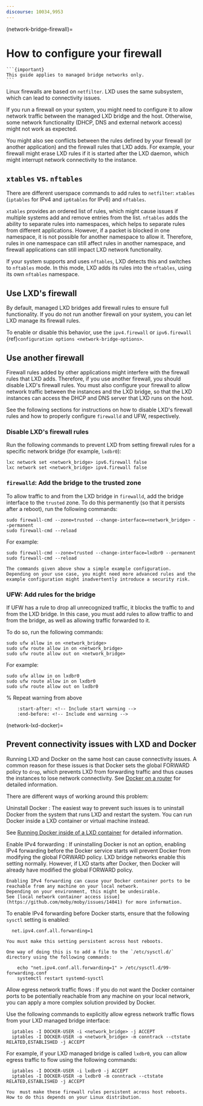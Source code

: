 ```yaml
---
discourse: 10034,9953
---
```


(network-bridge-firewall)=
# How to configure your firewall

````{only} diataxis
```{important}
This guide applies to managed bridge networks only.
```
````

Linux firewalls are based on `netfilter`.
LXD uses the same subsystem, which can lead to connectivity issues.

If you run a firewall on your system, you might need to configure it to allow network traffic between the managed LXD bridge and the host.
Otherwise, some network functionality (DHCP, DNS and external network access) might not work as expected.

You might also see conflicts between the rules defined by your firewall (or another application) and the firewall rules that LXD adds.
For example, your firewall might erase LXD rules if it is started after the LXD daemon, which might interrupt network connectivity to the instance.

## `xtables` vs. `nftables`

There are different userspace commands to add rules to `netfilter`: `xtables` (`iptables` for IPv4 and `ip6tables` for IPv6) and `nftables`.

`xtables` provides an ordered list of rules, which might cause issues if multiple systems add and remove entries from the list.
`nftables` adds the ability to separate rules into namespaces, which helps to separate rules from different applications.
However, if a packet is blocked in one namespace, it is not possible for another namespace to allow it.
Therefore, rules in one namespace can still affect rules in another namespace, and firewall applications can still impact LXD network functionality.

If your system supports and uses `nftables`, LXD detects this and switches to `nftables` mode.
In this mode, LXD adds its rules into the `nftables`, using its own `nftables` namespace.

## Use LXD's firewall

By default, managed LXD bridges add firewall rules to ensure full functionality.
If you do not run another firewall on your system, you can let LXD manage its firewall rules.

To enable or disable this behavior, use the `ipv4.firewall` or `ipv6.firewall` {ref}`configuration options <network-bridge-options>`.

## Use another firewall

Firewall rules added by other applications might interfere with the firewall rules that LXD adds.
Therefore, if you use another firewall, you should disable LXD's firewall rules.
You must also configure your firewall to allow network traffic between the instances and the LXD bridge, so that the LXD instances can access the DHCP and DNS server that LXD runs on the host.

See the following sections for instructions on how to disable LXD's firewall rules and how to properly configure `firewalld` and UFW, respectively.

### Disable LXD's firewall rules

Run the following commands to prevent LXD from setting firewall rules for a specific network bridge (for example, `lxdbr0`):

    lxc network set <network_bridge> ipv6.firewall false
    lxc network set <network_bridge> ipv4.firewall false

### `firewalld`: Add the bridge to the trusted zone

To allow traffic to and from the LXD bridge in `firewalld`, add the bridge interface to the `trusted` zone.
To do this permanently (so that it persists after a reboot), run the following commands:

    sudo firewall-cmd --zone=trusted --change-interface=<network_bridge> --permanent
    sudo firewall-cmd --reload

For example:

    sudo firewall-cmd --zone=trusted --change-interface=lxdbr0 --permanent
    sudo firewall-cmd --reload

<!-- Include start warning -->

```{warning}
The commands given above show a simple example configuration.
Depending on your use case, you might need more advanced rules and the example configuration might inadvertently introduce a security risk.
```

<!-- Include end warning -->

### UFW: Add rules for the bridge

If UFW has a rule to drop all unrecognized traffic, it blocks the traffic to and from the LXD bridge.
In this case, you must add rules to allow traffic to and from the bridge, as well as allowing traffic forwarded to it.

To do so, run the following commands:

    sudo ufw allow in on <network_bridge>
    sudo ufw route allow in on <network_bridge>
    sudo ufw route allow out on <network_bridge>

For example:

    sudo ufw allow in on lxdbr0
    sudo ufw route allow in on lxdbr0
    sudo ufw route allow out on lxdbr0

% Repeat warning from above
```{include} network_bridge_firewalld.md
    :start-after: <!-- Include start warning -->
    :end-before: <!-- Include end warning -->
```

(network-lxd-docker)=
## Prevent connectivity issues with LXD and Docker

Running LXD and Docker on the same host can cause connectivity issues.
A common reason for these issues is that Docker sets the global FORWARD policy to `drop`, which prevents LXD from forwarding traffic and thus causes the instances to lose network connectivity.
See [Docker on a router](https://docs.docker.com/network/iptables/#docker-on-a-router) for detailed information.

There are different ways of working around this problem:

Uninstall Docker
: The easiest way to prevent such issues is to uninstall Docker from the system that runs LXD and restart the system.
  You can run Docker inside a LXD container or virtual machine instead.

  See [Running Docker inside of a LXD container](https://www.youtube.com/watch?v=_fCSSEyiGro) for detailed information.

Enable IPv4 forwarding
: If uninstalling Docker is not an option, enabling IPv4 forwarding before the Docker service starts will prevent Docker from modifying the global FORWARD policy.
  LXD bridge networks enable this setting normally.
  However, if LXD starts after Docker, then Docker will already have modified the global FORWARD policy.

  ```{warning}
  Enabling IPv4 forwarding can cause your Docker container ports to be reachable from any machine on your local network.
  Depending on your environment, this might be undesirable.
  See [local network container access issue](https://github.com/moby/moby/issues/14041) for more information.
  ```

  To enable IPv4 forwarding before Docker starts, ensure that the following `sysctl` setting is enabled:

      net.ipv4.conf.all.forwarding=1

  ```{important}
  You must make this setting persistent across host reboots.

  One way of doing this is to add a file to the `/etc/sysctl.d/` directory using the following commands:

      echo "net.ipv4.conf.all.forwarding=1" > /etc/sysctl.d/99-forwarding.conf
      systemctl restart systemd-sysctl

  ```

Allow egress network traffic flows
: If you do not want the Docker container ports to be potentially reachable from any machine on your local network, you can apply a more complex solution provided by Docker.

  Use the following commands to explicitly allow egress network traffic flows from your LXD managed bridge interface:

      iptables -I DOCKER-USER -i <network_bridge> -j ACCEPT
      iptables -I DOCKER-USER -o <network_bridge> -m conntrack --ctstate RELATED,ESTABLISHED -j ACCEPT

  For example, if your LXD managed bridge is called `lxdbr0`, you can allow egress traffic to flow using the following commands:

      iptables -I DOCKER-USER -i lxdbr0 -j ACCEPT
      iptables -I DOCKER-USER -o lxdbr0 -m conntrack --ctstate RELATED,ESTABLISHED -j ACCEPT

  ```{important}
  You  must make these firewall rules persistent across host reboots.
  How to do this depends on your Linux distribution.
  ```
